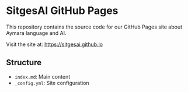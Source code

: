 # SitgesAI GitHub Pages

This repository contains the source code for our GitHub Pages site about Aymara language and AI.

Visit the site at: https://sitgesai.github.io

## Structure
- `index.md`: Main content
- `_config.yml`: Site configuration
